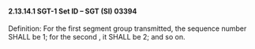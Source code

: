 #### 2.13.14.1 SGT-1 Set ID – SGT (SI) 03394

Definition: For the first segment group transmitted, the sequence number SHALL be 1; for the second , it SHALL be 2; and so on.
